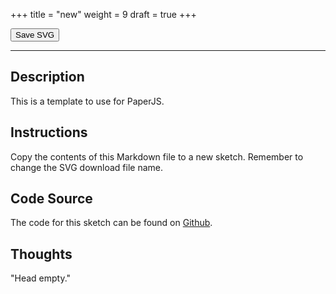+++
title = "new"
weight = 9
draft = true
+++

<!-- Load the Paper.js library -->
<script type = "text/javascript" src = "../../scripts/libs/paperjs/paper-full.min.js"></script>

<!-- Load the Sketch -->
<script type = "text/paperscript" canvas = "paper-canvas">

/*
 * Title:   new
 * Author:  hamzberg
 * Version: 1.0
 * Date:    1 January 2024
 *
 * Description:
 *   -
 */

// Establish Square
var sq = new Path.Rectangle({
    point: [20, 20],
    size: [50, 50],
    center: [view.size.width / 2, view.size.height / 2],
    strokeColor: 'black',
});

// Establish Rectangle
var rec = new Path.Rectangle({
    point: [20, 20],
    size: [100, 50],
    center: [view.size.width / 2, view.size.height / 2],
    strokeColor: 'black',
});

var left_eye = new Path.Circle({
    center: [(view.size.width / 2) - 10, (view.size.height / 2) - 5],
    radius: 5,
    strokeColor: 'black'
});

var right_eye = new Path.Circle({
    center: [(view.size.width / 2) + 10, (view.size.height / 2) - 5],
    radius: 5,
    strokeColor: 'black'
});

var happy_mouth = new Path.Arc({
    from: [(view.size.width / 2) - 12, (view.size.height / 2) + 5],
    through: [(view.size.width / 2), (view.size.height / 2) + 15],
    to: [(view.size.width / 2) + 12, (view.size.height / 2) + 5],
    strokeColor: 'black'
});

var sad_mouth = new Path.Arc({
    from: [(view.size.width / 2) - 12, (view.size.height / 2) + 15],
    through: [(view.size.width / 2), (view.size.height / 2) + 5],
    to: [(view.size.width / 2) + 12, (view.size.height / 2) + 15],
    strokeColor: 'black'
});

var face_smile = new Group([
    left_eye,
    right_eye,
    happy_mouth
]);

var face_grim = new Group([
    left_eye,
    right_eye,
    sad_mouth
]);

var face_smile_sym = new SymbolDefinition(face_smile);
var face_grim_sym = new SymbolDefinition(face_grim);


// Function to export SVG
function exportSVG() {

    // Create a new SVG export item:
    var svg = project.exportSVG({ asString: true });

    // Create a Blob from the SVG string:
    var blob = new Blob([svg], { type: 'image/svg+xml' });

    var currentDate = new Date();

    // Create a download link and trigger the click event:
    var link = document.createElement('a');
    link.href = window.URL.createObjectURL(blob);
    link.download = "temp_" + currentDate.getDate() +
                    "-" + (currentDate.getMonth() + 1) +
                    "-" + currentDate.getFullYear() +
                    "_" + currentDate.getMilliseconds() +
                    ".svg";
    link.click();

}

// Event listener for the export button
document.getElementById('exportButton').addEventListener('click', exportSVG);

</script>

<!-- Insert the Sketch -->
<canvas id="paper-canvas" resize style="width:100%;"></canvas>

<button id="exportButton"> Save SVG </button>

<hr>

## Description

This is a template to use for PaperJS.

## Instructions

Copy the contents of this Markdown file to a new sketch. Remember to change the SVG download file name.

## Code Source

The code for this sketch can be found on [Github](https://github.com/hamzberg/cc-site).

## Thoughts

"Head empty."
